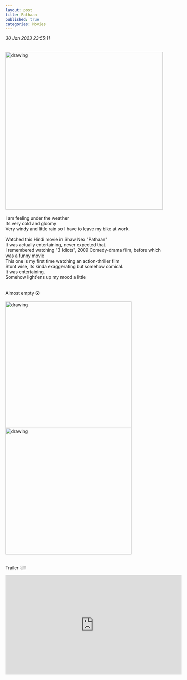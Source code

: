 ```yaml
---
layout: post
title: Pathaan
published: true
categories: Movies
---
```

_30 Jan 2023 23:55:11_
<br>
<br>
<br>
<img src="https://drive.google.com/uc?export=view&id=1zNULGdUpMt5lxHCOG1pdC_yyGeiovx36" alt="drawing" width="500"/>
<br>
<br>
I am feeling under the weather
<br>
Its very cold and gloomy
<br>
Very windy and little rain so I have to leave my bike at work.
<br>
<br>
Watched this Hindi movie in Shaw Nex "Pathaan"
<br>
It was actually entertaining, never expected that.
<br>
I remembered watching "3 Idiots", 2009 Comedy-drama film, before which was a funny movie
<br>
This one is my first time watching an action-thriller film
<br>
Stunt wise, its kinda exaggerating but somehow comical.
<br>
It was entertaining. 
<br>
Somehow light'ens up my mood a little
<br>
<br>
<br>
Almost empty 😮
<br>
<br>
<img src="https://drive.google.com/uc?export=view&id=1ImBcypN_i18J8OUFup1Xt3u7DYs9w00R" alt="drawing" width="400"/>
<img src="https://drive.google.com/uc?export=view&id=1Bdj3tnLSJDdoOLAPYOUAj8DycXcGhqWU" alt="drawing" width="400"/>
<br>
<br>
<br>
Trailer 👇🏼
<br>
<iframe width="560" height="315" src="https://www.youtube.com/embed/vqu4z34wENw" frameborder="0" allow="accelerometer; autoplay; encrypted-media; gyroscope; picture-in-picture" allowfullscreen></iframe>


